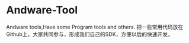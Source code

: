 Andware-Tool
============

Andware tools,Have some Program tools and others.
把一些常用代码放在Github上，大家共同参与，形成我们自己的SDK，方便以后的快速开发。